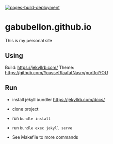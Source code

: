 [![pages-build-deployment](https://github.com/gabubellon/gabubellon.github.io/actions/workflows/pages/pages-build-deployment/badge.svg?branch=main)](https://github.com/gabubellon/gabubellon.github.io/actions/workflows/pages/pages-build-deployment)

# gabubellon.github.io
This is my personal site

## Using

Build: https://jekyllrb.com/
Theme: https://github.com/YoussefRaafatNasry/portfolYOU
## Run

- install jekyll bundler https://jekyllrb.com/docs/
- clone project

- run `bundle install`
- run `bundle exec jekyll serve`

- See Makefile to more commands
